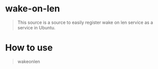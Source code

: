 # wake-on-len

> This source is a source to easily register wake on len service as a service in Ubuntu.

# How to use
> wakeonlen <Mac address>
